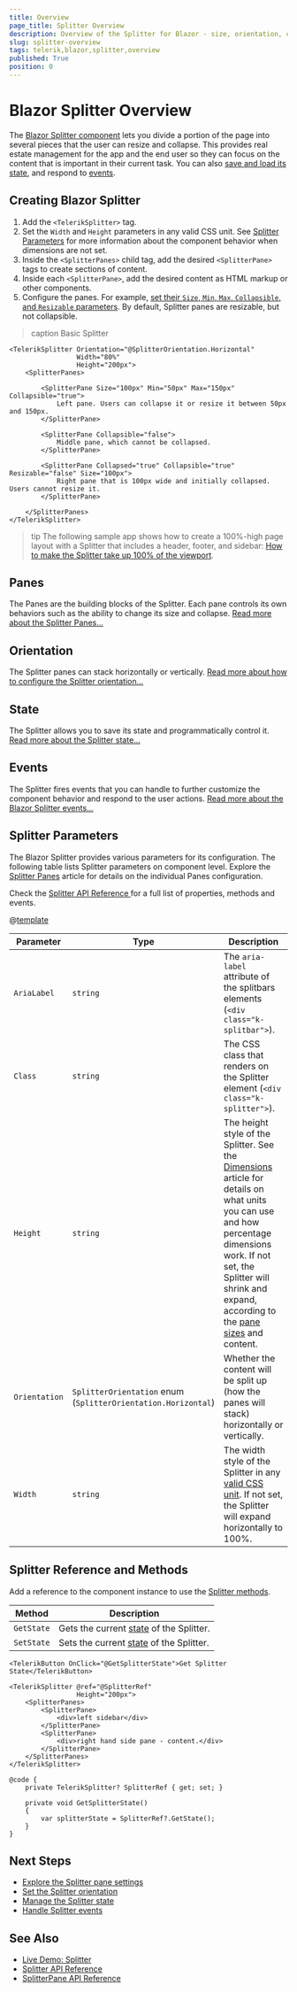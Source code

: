 ```yaml
---
title: Overview
page_title: Splitter Overview
description: Overview of the Splitter for Blazor - size, orientation, collapsing, resizing of panes, state and events.
slug: splitter-overview
tags: telerik,blazor,splitter,overview
published: True
position: 0
---
```


# Blazor Splitter Overview

The <a href="https://www.telerik.com/blazor-ui/splitter" target="_blank">Blazor Splitter component</a> lets you divide a portion of the page into several pieces that the user can resize and collapse. This provides real estate management for the app and the end user so they can focus on the content that is important in their current task. You can also [save and load its state](slug://splitter-state), and respond to [events](slug://splitter-events).

## Creating Blazor Splitter

1. Add the `<TelerikSplitter>` tag.
1. Set the `Width` and `Height` parameters in any valid CSS unit. See [Splitter Parameters](#splitter-parameters) for more information about the component behavior when dimensions are not set.
1. Inside the `<SplitterPanes>` child tag, add the desired `<SplitterPane>` tags to create sections of content.
1. Inside each `<SplitterPane>`, add the desired content as HTML markup or other components.
1. Configure the panes. For example, [set their `Size`, `Min`, `Max`, `Collapsible`, and `Resizable` parameters](slug://splitter-panes#pane-parameters). By default, Splitter panes are resizable, but not collapsible.

>caption Basic Splitter

````RAZOR
<TelerikSplitter Orientation="@SplitterOrientation.Horizontal"
                 Width="80%"
                 Height="200px">
    <SplitterPanes>

        <SplitterPane Size="100px" Min="50px" Max="150px" Collapsible="true">
            Left pane. Users can collapse it or resize it between 50px and 150px.
        </SplitterPane>

        <SplitterPane Collapsible="false">
            Middle pane, which cannot be collapsed.
        </SplitterPane>

        <SplitterPane Collapsed="true" Collapsible="true" Resizable="false" Size="100px">
            Right pane that is 100px wide and initially collapsed. Users cannot resize it.
        </SplitterPane>

    </SplitterPanes>
</TelerikSplitter>
````

>tip The following sample app shows how to create a 100%-high page layout with a Splitter that includes a header, footer, and sidebar: <a href="https://github.com/telerik/blazor-ui/tree/master/splitter/use-100-percent-viewport" target="_blank">How to make the Splitter take up 100% of the viewport</a>.

## Panes

Тhe Panes are the building blocks of the Splitter. Each pane controls its own behaviors such as the ability to change its size and collapse. [Read more about the Splitter Panes...](slug://splitter-panes)

## Orientation

The Splitter panes can stack horizontally or vertically. [Read more about how to configure the Splitter orientation...](slug://splitter-orientation)

## State

The Splitter allows you to save its state and programmatically control it. [Read more about the Splitter state...](slug://splitter-state)

## Events

The Splitter fires events that you can handle to further customize the component behavior and respond to the user actions. [Read more about the Blazor Splitter events...](slug://splitter-events)

## Splitter Parameters

The Blazor Splitter provides various parameters for its configuration. The following table lists Splitter parameters on component level. Explore the [Splitter Panes](slug://splitter-panes) article for details on the individual Panes configuration.

Check the [Splitter API Reference ](slug://Telerik.Blazor.Components.TelerikSplitter) for a full list of properties, methods and events.

@[template](/_contentTemplates/common/parameters-table-styles.md#table-layout)

| Parameter | Type | Description |
| --- | --- | --- |
| `AriaLabel` | `string` | The `aria-label` attribute of the splitbars elements (`<div class="k-splitbar">`). |
| `Class` | `string` | The CSS class that renders on the Splitter element (`<div class="k-splitter">`). |
| `Height` | `string` | The height style of the Splitter. See the [Dimensions](slug://common-features/dimensions) article for details on what units you can use and how percentage dimensions work. If not set, the Splitter will shrink and expand, according to the [pane sizes](slug://splitter-panes#pane-size) and content. |
| `Orientation` | `SplitterOrientation` enum <br/> (`SplitterOrientation.Horizontal`) | Whether the content will be split up (how the panes will stack) horizontally or vertically. |
| `Width`| `string` | The width style of the Splitter in any [valid CSS unit](slug://common-features/dimensions). If not set, the Splitter will expand horizontally to 100%. |

## Splitter Reference and Methods

Add a reference to the component instance to use the [Splitter methods](slug://Telerik.Blazor.Components.TelerikSplitter#methods).

| Method | Description |
| --- | --- |
| `GetState` | Gets the current [state](slug://splitter-state) of the Splitter.
| `SetState` | Sets the current [state](slug://splitter-state) of the Splitter.

````RAZOR
<TelerikButton OnClick="@GetSplitterState">Get Splitter State</TelerikButton>

<TelerikSplitter @ref="@SplitterRef"
                 Height="200px">
    <SplitterPanes>
        <SplitterPane>
            <div>left sidebar</div>
        </SplitterPane>
        <SplitterPane>
            <div>right hand side pane - content.</div>
        </SplitterPane>
    </SplitterPanes>
</TelerikSplitter>

@code {
    private TelerikSplitter? SplitterRef { get; set; }

    private void GetSplitterState()
    {
        var splitterState = SplitterRef?.GetState();
    }
}
````

## Next Steps

* [Explore the Splitter pane settings](slug://splitter-panes)
* [Set the Splitter orientation](slug://splitter-orientation)
* [Manage the Splitter state](slug://splitter-state)
* [Handle Splitter events](slug://splitter-events)

## See Also

* [Live Demo: Splitter](https://demos.telerik.com/blazor-ui/splitter/overview)
* [Splitter API Reference](slug://Telerik.Blazor.Components.TelerikSplitter)
* [SplitterPane API Reference](slug://Telerik.Blazor.Components.SplitterPane)
